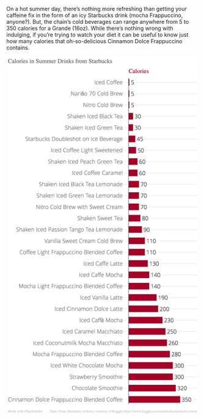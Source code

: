 On a hot summer day, there’s nothing more refreshing than getting your caffeine fix in the form of an icy Starbucks drink (mocha Frappuccino, anyone?). But, the chain’s cold beverages can range anywhere from 5 to 350 calories for a Grande (16oz). While there’s nothing wrong with indulging, if you’re trying to watch your diet it can be useful to know just how many calories that oh-so-delicious Cinnamon Dolce Frappuccino contains. 

![Alt-Text](Starbucks3.png)


